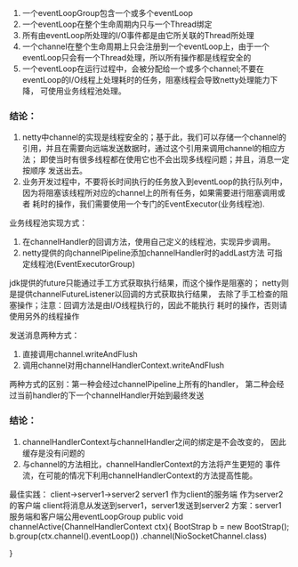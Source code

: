 1. 一个eventLoopGroup包含一个或多个eventLoop
2. 一个eventLoop在整个生命周期内只与一个Thread绑定
3. 所有由eventLoop所处理的I/O事件都是由它所关联的Thread所处理
4. 一个channel在整个生命周期上只会注册到一个eventLoop上，由于一个
eventLoop只会有一个Thread处理，所以所有操作都是线程安全的
5. 一个eventLoop在运行过程中，会被分配给一个或多个channel;不要在
eventLoop的I/O线程上处理耗时的任务，阻塞线程会导致netty处理能力下降，
可使用业务线程池处理。

### 结论：
1. netty中channel的实现是线程安全的；基于此，我们可以存储一个channel的
引用，并且在需要向远端发送数据时，通过这个引用来调用channel的相应方法；
即使当时有很多线程都在使用它也不会出现多线程问题；并且，消息一定按顺序
发送出去。
2. 业务开发过程中，不要将长时间执行的任务放入到eventLoop的执行队列中，
因为将阻塞该线程所对应的channel上的所有任务，如果需要进行阻塞调用或者
耗时的操作，我们需要使用一个专门的EventExecutor(业务线程池).

业务线程池实现方式：
1. 在channelHandler的回调方法，使用自己定义的线程池，实现异步调用。
2. netty提供的向channelPipeline添加channelHandler时的addLast方法
可指定线程池(EventExecutorGroup)


jdk提供的future只能通过手工方式获取执行结果，而这个操作是阻塞的；
netty则是提供channelFutureListener以回调的方式获取执行结果，
去除了手工检查的阻塞操作；注意：回调方法是由I/O线程执行的，因此不能执行
耗时的操作，否则请使用另外的线程操作


发送消息两种方式：
1. 直接调用channel.writeAndFlush
2. 调用channel对用channelHandlerContext.writeAndFlush

两种方式的区别：第一种会经过channelPipeline上所有的handler，
第二种会经过当前handler的下一个channelHandler开始到最终发送

### 结论：
1. channelHandlerContext与channelHandler之间的绑定是不会改变的，
因此缓存是没有问题的
2. 与channel的方法相比，channelHandlerContext的方法将产生更短的
事件流，在可能的情况下利用channelHandlerContext的方法提高性能。


最佳实践：
client->server1->server2
server1 作为client的服务端 作为server2的客户端
client将消息从发送到server1，server1发送到server2
方案：server1 服务端和客户端公用eventLoopGroup
public void channelActive(ChannelHandlerContext ctx){
    BootStrap b = new BootStrap();
    b.group(ctx.channel().eventLoop())
    .channel(NioSocketChannel.class)
   
}

